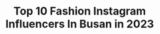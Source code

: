 ---
title: Top 10 Fashion Instagram Influencers In Busan in 2023
description: >-
  Find top fashion Instagram influencers in Busan in 2023. Most popular hashtags: #fashion #ootd #style #instagood.
platform: Instagram
hits: 4
text_top: Identify the top-rated Instagram profiles on inBeat.
text_bottom: Our search engine aggregates 4 Instagram influencers like this in Busan, South Korea for you to contact.
profiles:
  - username: "boonkaewnaree"
    fullname: >-
      Boonmeemagert Kaewnaree J. 陈水铭
    bio: >-
      นๅยบุญมี มาเกิด เเก้วนารี, Singapore-Thai 🇸🇬🇹🇭 Instagrammer / TikToker / YouTuber 📱 TikTok: 糖果學長 (110K) 📧 For Work: Email/DM YouTubeTV — @boondarerick
    location: "South Korea"
    followers: 68915
    engagement: 212
    commentsToLikes: 0.045312
    id: ck6uc3401d7zp0j714ryzyutw
    verified: false
    hashtags: "#fashion, #instalike, #hypebeast, #warm"
  - username: "khumor.a"
    fullname: >-
      Khumora в Корее 🇰🇷🦋
    bio: >-
      Traveling, Shopping & Lifestyle ✨ Мысли в слух 💭 YouTube channel 🎞
    location: "South Korea"
    followers: 2938
    engagement: 1336
    commentsToLikes: 0.069519
    id: ck9halnuxczvk0j78q8td5rul
    verified: false
    hashtags: "#f4f, #busan, #instagood, #photography"
  - username: "___reimm.74"
    fullname: >-
      𝐫𝐞𝐢𝐦
    bio: >-
      🪐@lilium___accessories stylist @j.miin.official
    location: "South Korea"
    followers: 20089
    engagement: 261
    commentsToLikes: 0.007589
    id: ck0w15qu6hp2v0i193efc7r2q
    verified: false
    hashtags: "#lilium, #code, #instagood, #fashion"
  - username: "welcometothepanoptico"
    fullname: >-
      세바 ~ (SHIPPO-YO) 📽️
    bio: >-
      [국] ing . . [×] S to the N #TRASH [위치] 서울
    location: "South Korea"
    followers: 56436
    engagement: 1357
    commentsToLikes: 0.011777
    id: ck5pw4bzyl1bn0i11a94fpj2o
    verified: false
    hashtags: "#vsco, #life, #snow, #summer"
  - username: "easy__bear"
    fullname: >-
      민쥬/1994
    bio: >-
      Fashion Influencer🦋 ✨Konkuk Graduate School✨ International Student 🇨🇳-->🇰🇷 ♡愛 @lee0920min 小红书🍠敏珠🌞
    location: "South Korea"
    followers: 14311
    engagement: 653
    commentsToLikes: 0.109702
    id: ck5qcm5axr92x0i11gt6ivd7e
    verified: false
    hashtags: "#20, #ad, #modestykr, #modestykorea"
  - username: "eilerchoi"
    fullname: >-
      Eric Choi
    bio: >-
      Contact : Dm Youtube : Gentle ERIC 젠틀 에릭 Hongik Univ MDes Fashion design / Fine art
    location: "South Korea"
    followers: 96931
    engagement: 269
    commentsToLikes: 0.044467
    id: ck14hwm5pci3b0i19ge5al32x
    verified: false
    hashtags: "#ad, #koreanmalemodel, #koreanmodel, #holloweencostume"
  - username: "one_the_girl"
    fullname: >-
      원도연
    bio: >-
      #Lifestyle & #Travel & #Fashion 🇦🇺🇹🇭🇯🇵🇩🇪🇳🇱🇧🇪🇬🇧🇪🇸🇫🇷🇨🇿🇭🇺🇦🇹🇮🇹🇨🇭🇭🇰🇺🇸
    location: "South Korea"
    followers: 5835
    engagement: 852
    commentsToLikes: 0.054632
    id: ck5c06a1gsj0p0i110bh44otb
    verified: false
    hashtags: "#mtl, #halloween, #disney, #covernat"
  - username: "gngz_kvn_sky"
    fullname: >-
      강건 KangKun 姜乾
    bio: >-
      HONGIK UNIV. FASHION DESIGN
    location: "South Korea"
    followers: 6911
    engagement: 1371
    commentsToLikes: 0.037503
    id: ck8tdavwv2m0w0j785bc2z436
    verified: false
    hashtags: "#spleopardfleecezipup"
  - username: "sojuinyourheart"
    fullname: >-
      sojuinyourheart
    bio: >-
      🌸Korean fashion
    location: "South Korea"
    followers: 70285
    engagement: 720
    commentsToLikes: 0.006796
    id: ck6tuyhhij5bn0j71qut2o2r5
    verified: false
    hashtags: ""
  - username: "rosetea.kr"
    fullname: >-
      Korean Fashion 🇰🇷
    bio: >-
      Daily Korean Fashion pics <3 Pics not owned by us Dm for credit/removal 💞
    location: "South Korea"
    followers: 13886
    engagement: 2598
    commentsToLikes: 0.004428
    id: ckf5mol4mus1m0j231ctztm5v
    verified: false
    hashtags: ""
---
